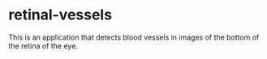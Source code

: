# retinal-vessels
This is an application that detects blood vessels in images of the bottom of the retina of the eye.
